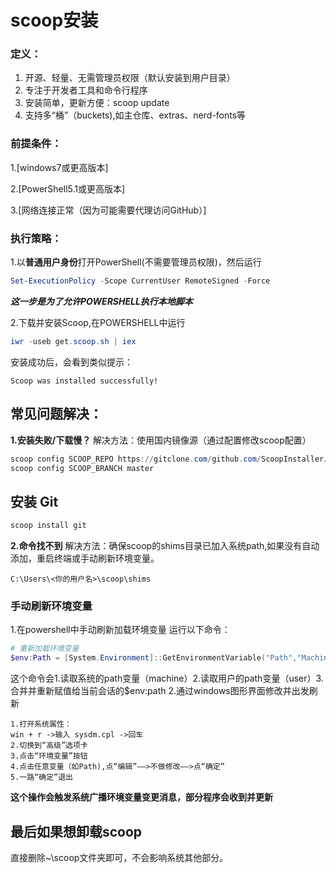 # scoop安装
### 定义：
1. 开源、轻量、无需管理员权限（默认安装到用户目录）
2. 专注于开发者工具和命令行程序
3. 安装简单，更新方便：scoop update
4. 支持多“桶”（buckets),如主仓库、extras、nerd-fonts等

### 前提条件：
1.[windows7或更高版本]

2.[PowerShell5.1或更高版本]

3.[网络连接正常（因为可能需要代理访问GitHub）]
### 执行策略：
1.以**普通用户身份**打开PowerShell(不需要管理员权限)，然后运行
```POWERSHELL
Set-ExecutionPolicy -Scope CurrentUser RemoteSigned -Force
```
***这一步是为了允许POWERSHELL执行本地脚本***

2.下载并安装Scoop,在POWERSHELL中运行
```powershell
iwr -useb get.scoop.sh | iex
```
安装成功后，会看到类似提示：
```TEXT
Scoop was installed successfully!
```
## 常见问题解决：
**1.安装失败/下载慢？**
解决方法：使用国内镜像源（通过配置修改scoop配置）
```powershell
scoop config SCOOP_REPO https://gitclone.com/github.com/ScoopInstaller/Scoop
scoop config SCOOP_BRANCH master
```
## 安装 Git
```powershell
scoop install git
```
**2.命令找不到**
解决方法：确保scoop的shims目录已加入系统path,如果没有自动添加，重启终端或手动刷新环境变量。
```text
C:\Users\<你的用户名>\scoop\shims
```
### 手动刷新环境变量
1.在powershell中手动刷新加载环境变量
运行以下命令：
```powershell
# 重新加载环境变量
$env:Path = [System.Environment]::GetEnvironmentVariable("Path","Machine") + ";" + [System.Environment]::GetEnvironmentVariable("Path","User")
```
这个命令会1.读取系统的path变量（machine）2.读取用户的path变量（user）3.合并并重新赋值给当前会话的$env:path
2.通过windows图形界面修改并出发刷新
```text
1.打开系统属性：
win + r ->输入 sysdm.cpl ->回车
2.切换到“高级”选项卡
3.点击“环境变量”按钮
4.点击任意变量（如Path),点“编辑”——>不做修改——>点“确定”
5.一路“确定”退出
```
**这个操作会触发系统广播环境变量变更消息，部分程序会收到并更新**
## 最后如果想卸载scoop
直接删除~\scoop文件夹即可，不会影响系统其他部分。
